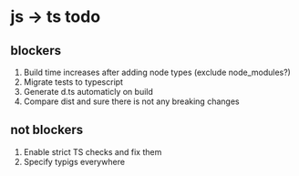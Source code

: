 # js -> ts todo

## blockers

1. Build time increases after adding node types (exclude node_modules?)
2. Migrate tests to typescript
3. Generate d.ts automaticly on build
4. Compare dist and sure there is not any breaking changes

## not blockers

1. Enable strict TS checks and fix them
2. Specify typigs everywhere
